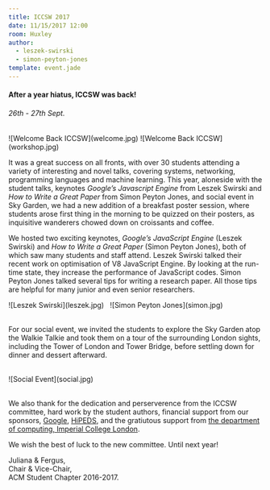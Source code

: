 ```yaml
---
title: ICCSW 2017
date: 11/15/2017 12:00
room: Huxley
author: 
  - leszek-swirski 
  - simon-peyton-jones
template: event.jade
---
```




#### After a year hiatus, ICCSW was back!
###### 26th - 27th Sept.

<div class="post-img-to-right">
![Welcome Back ICCSW](welcome.jpg)
![Welcome Back ICCSW](workshop.jpg)
</div>

It was a great success on all fronts, with over 30 students attending a variety of interesting and novel talks, covering systems, networking, programming languages and machine learning.
This year, aloneside with the student talks, keynotes _Google’s Javascript Engine_ from Leszek Swirski and _How to Write a Great Paper_ from Simon Peyton Jones, and social event in Sky Garden, we had a new addition of a breakfast poster session, where students arose first thing in the morning to be quizzed on their posters, as inquisitive wanderers chowed down on croissants and coffee.


 <span class="more"></span>

<!--<br>-->

<!--<center>-->
<!--![Poster - GANs Applied to Robotic Control](posters/GANs-Applied-to-Robotic-Control.jpg) &nbsp;-->
<!--![Poster - Soft Tissue Deformation for Surgical Simulation: a Position-based Dynamics Approach](posters/Soft-Tissue-Deformation-for-Surgical-Simulation-a-Position-based-Dynamics-Approach.jpg) &nbsp;-->
<!--![Poster - Equivalence of mu-Calculus and p-Automata](posters/Equivalence-of-mu-Calculus-and-p-Automata.jpg) &nbsp;-->
<!--![Poster - Transferring End-to-End Visuomotor Control from Simulation to Real World for a Multi-State Task](posters/Transferring-End-to-End-Visuomotor-Control-from-Simulation-to-Real-World-for-a-Multi-State-Task.jpg)-->
<!--</center>-->

<!--<br>-->

<!--<div style="float:right; margin-left:10pt">-->
<!--![Poster - Dynamic Behaviour Network using Embedded Wireless Tags](posters/Dynamic-Behaviour-Network-using-Embedded-Wireless-Tags.jpg) -->
<!--</div>-->

We hosted two exciting keynotes, _Google’s JavaScript Engine_ (Leszek Swirski) and _How to Write a Great Paper_ (Simon Peyton Jones), both of which saw many students and staff attend.
Leszek Swirski talked their recent work on optimisation of V8 JavaScript Engine.
By looking at the run-time state, they increase the performance of JavaScript codes.
Simon Peyton Jones talked several tips for writing a research paper.
All those tips are helpful for many junior and even senior researchers.

<div class="post-img-fix-height">
![Leszek Swirski](leszek.jpg) &nbsp;
![Simon Peyton Jones](simon.jpg) 
</div>

<br>

For our social event, we invited the students to explore the Sky Garden atop the Walkie Talkie and took them on a tour of the surrounding London sights, including the Tower of London and Tower Bridge, before settling down for dinner and dessert afterward.

<br>

<div class="post-img-center">
![Social Event](social.jpg)
</div>

<br>

We also thank for the dedication and perserverence from the ICCSW committee, hard work by the student authors, financial support from our sponsors, [Google](https://www.google.com/about/), [HiPEDS](http://wp.doc.ic.ac.uk/hipeds/), and the gratiutous support from [the department of computing, Imperial College London](http://www.imperial.ac.uk/computing).

We wish the best of luck to the new committee. Until next year!

Juliana & Fergus,<br>
Chair & Vice-Chair,<br>
ACM Student Chapter 2016-2017.
